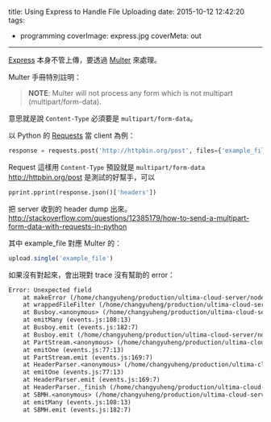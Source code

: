 title: Using Express to Handle File Uploading
date: 2015-10-12 12:42:20
tags:
- programming
coverImage: express.jpg
coverMeta: out
---

[Express](https://github.com/strongloop/express) 本身不管上傳，要透過 [Multer](https://github.com/expressjs/multer) 來處理。

Multer 手冊特別註明：
<!-- more -->
> **NOTE**: Multer will not process any form which is not multipart (multipart/form-data).

意思就是說 `Content-Type` 必須要是 `multipart/form-data`。

以 Python 的 [Requests](http://docs.python-requests.org/) 當 client 為例：
```py
response = requests.post('http://httpbin.org/post', files={'example_file': ('example.zip', open('a_example.zip', 'rb'))})
```

Request 這樣用 `Content-Type` 預設就是 `multipart/form-data`
http://httpbin.org/post 是測試的好幫手，可以

```py
pprint.pprint(response.json()['headers'])
```

把 server 收到的 header dump 出來。
http://stackoverflow.com/questions/12385179/how-to-send-a-multipart-form-data-with-requests-in-python

其中 example_file 對應 Multer 的：

```js
upload.single('example_file')
```

如果沒有對起來，會出現對 trace 沒有幫助的 error：

```txt
Error: Unexpected field
    at makeError (/home/changyuheng/production/ultima-cloud-server/node_modules/multer/lib/make-error.js:12:13)
    at wrappedFileFilter (/home/changyuheng/production/ultima-cloud-server/node_modules/multer/index.js:39:19)
    at Busboy.<anonymous> (/home/changyuheng/production/ultima-cloud-server/node_modules/multer/lib/make-middleware.js:112:7)
    at emitMany (events.js:108:13)
    at Busboy.emit (events.js:182:7)
    at Busboy.emit (/home/changyuheng/production/ultima-cloud-server/node_modules/multer/node_modules/busboy/lib/main.js:31:35)
    at PartStream.<anonymous> (/home/changyuheng/production/ultima-cloud-server/node_modules/multer/node_modules/busboy/lib/types/multipart.js:209:13)
    at emitOne (events.js:77:13)
    at PartStream.emit (events.js:169:7)
    at HeaderParser.<anonymous> (/home/changyuheng/production/ultima-cloud-server/node_modules/multer/node_modules/busboy/node_modules/dicer/lib/Dicer.js:51:16)
    at emitOne (events.js:77:13)
    at HeaderParser.emit (events.js:169:7)
    at HeaderParser._finish (/home/changyuheng/production/ultima-cloud-server/node_modules/multer/node_modules/busboy/node_modules/dicer/lib/HeaderParser.js:70:8)
    at SBMH.<anonymous> (/home/changyuheng/production/ultima-cloud-server/node_modules/multer/node_modules/busboy/node_modules/dicer/lib/HeaderParser.js:42:12)
    at emitMany (events.js:108:13)
    at SBMH.emit (events.js:182:7)
```
